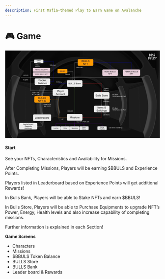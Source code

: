 ```yaml
---
description: First Mafia-themed Play to Earn Game on Avalanche
---
```


# 🎮 Game

![](../.gitbook/assets/FPNexU4XoAEUE75.jpeg)

#### Start

See your NFTs, Characteristics and Availability for Missions.

After Completing Missions, Players will be earning $BBULS and Experience Points.

Players listed in Leaderboard based on Experience Points will get additional Rewards!

In Bulls Bank, Players will be able to Stake NFTs and earn $BBULS!

In Bulls Store, Players will be able to Purchase Equipments to upgrade NFT’s Power, Energy, Health levels and also increase capability of completing missions.

Further information is explained in each Section!

**Game Screens**

* Characters
* Missions
* $BBULS Token Balance
* BULLS Store
* BULLS Bank
* Leader board & Rewards
